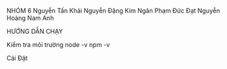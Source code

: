 NHÓM 6
Nguyễn Tấn Khải
Nguyễn Đặng Kim Ngân
Phạm Đức Đạt
Nguyễn Hoàng Nam Anh

HƯỚNG DẪN CHẠY

Kiểm tra môi trường
node -v
npm -v

Cài Đặt
